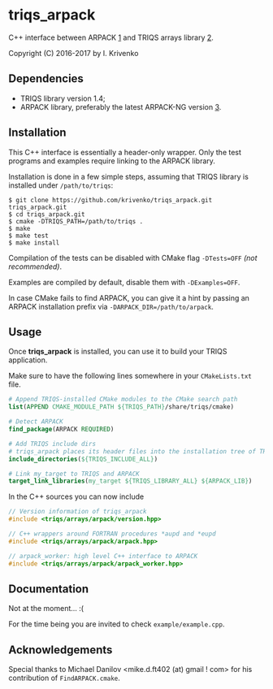 triqs_arpack
============

C++ interface between ARPACK [1] and TRIQS arrays library [2].

Copyright (C) 2016-2017 by I. Krivenko

Dependencies
------------

* TRIQS library version 1.4;
* ARPACK library, preferably the latest ARPACK-NG version [3].

Installation
------------

This C++ interface is essentially a header-only wrapper.
Only the test programs and examples require linking to the ARPACK library.

Installation is done in a few simple steps, assuming that TRIQS library is installed under `/path/to/triqs`:

```
$ git clone https://github.com/krivenko/triqs_arpack.git triqs_arpack.git
$ cd triqs_arpack.git
$ cmake -DTRIQS_PATH=/path/to/triqs .
$ make
$ make test
$ make install
```

Compilation of the tests can be disabled with CMake flag `-DTests=OFF` *(not recommended)*.

Examples are compiled by default, disable them with `-DExamples=OFF`.

In case CMake fails to find ARPACK, you can give it a hint by passing an ARPACK installation prefix via `-DARPACK_DIR=/path/to/arpack`.

Usage
-----

Once **triqs_arpack** is installed, you can use it to build your TRIQS application.

Make sure to have the following lines somewhere in your `CMakeLists.txt` file.

```cmake
# Append TRIQS-installed CMake modules to the CMake search path
list(APPEND CMAKE_MODULE_PATH ${TRIQS_PATH}/share/triqs/cmake)

# Detect ARPACK
find_package(ARPACK REQUIRED)

# Add TRIQS include dirs
# triqs_arpack places its header files into the installation tree of TRIQS
include_directories(${TRIQS_INCLUDE_ALL})

# Link my_target to TRIQS and ARPACK
target_link_libraries(my_target ${TRIQS_LIBRARY_ALL} ${ARPACK_LIB})
```

In the C++ sources you can now include

```c++
// Version information of triqs_arpack
#include <triqs/arrays/arpack/version.hpp>

// C++ wrappers around FORTRAN procedures *aupd and *eupd
#include <triqs/arrays/arpack/arpack.hpp>

// arpack_worker: high level C++ interface to ARPACK
#include <triqs/arrays/arpack/arpack_worker.hpp>
```

Documentation
-------------

Not at the moment... :(

For the time being you are invited to check `example/example.cpp`.

Acknowledgements
----------------

Special thanks to Michael Danilov <mike.d.ft402 (at) gmail ! com> for his contribution of `FindARPACK.cmake`.

[1]: http://www.caam.rice.edu/software/ARPACK/
[2]: https://triqs.ipht.cnrs.fr/1.x/index.html
[3]: https://github.com/opencollab/arpack-ng
